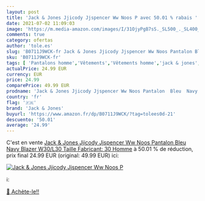 ```yaml
---
layout: post
title: 'Jack & Jones Jjicody Jjspencer Ww Noos P avec 50.01 % rabais '
date: 2021-07-02 11:09:03
image: 'https://m.media-amazon.com/images/I/31OjyPgB7sS._SL500_._SL400_.jpg'
comments: true
category: ofertas
author: 'tole.es'
slug: 'B0711J9WCK-fr Jack & Jones Jjicody Jjspencer Ww Noos Pantalon Bleu Navy...'
sku: 'B0711J9WCK-fr'
tags: [ 'Pantalons homme','Vêtements','Vêtements homme','jack & jones', ]
actualPrice: 24.99 EUR
currency: EUR
price: 24.99
comparePrice: 49.99 EUR
prodname: 'Jack & Jones Jjicody Jjspencer Ww Noos Pantalon  Bleu  Navy Blazer   W30/L30  Taille Fabricant: 30  Homme'
country: 'fr'
flag: '🇫🇷'
brand: 'Jack & Jones'
buyurl: 'https://www.amazon.fr/dp/B0711J9WCK/?tag=tolees0d-21'
descuento: '50.01'
average: '24.99'
---
```


C'est en vente [Jack & Jones Jjicody Jjspencer Ww Noos Pantalon  Bleu  Navy Blazer   W30/L30  Taille Fabricant: 30  Homme](https://www.amazon.fr/dp/B0711J9WCK/?tag=tolees0d-21)  à  50.01 % de réduction, prix final  24.99 EUR (original: 49.99 EUR) ici:

[![Jack & Jones Jjicody Jjspencer Ww Noos P](https://m.media-amazon.com/images/I/31OjyPgB7sS._SL500_._SL400_.jpg)](https://www.amazon.fr/dp/B0711J9WCK/?tag=tolees0d-21)

ℹ️:


[🛒 Achète-le!!](https://www.amazon.fr/dp/B0711J9WCK/?tag=tolees0d-21)
